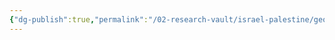 ```yaml
---
{"dg-publish":true,"permalink":"/02-research-vault/israel-palestine/geographics/gaza-strip/","updated":"2025-08-22T21:01:11.079-04:00"}
---
```


